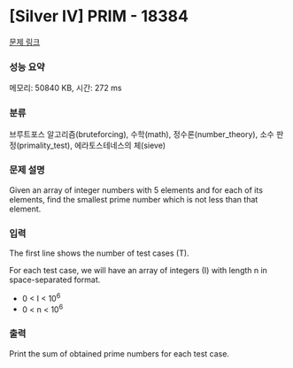 # [Silver IV] PRIM - 18384 

[문제 링크](https://www.acmicpc.net/problem/18384) 

### 성능 요약

메모리: 50840 KB, 시간: 272 ms

### 분류

브루트포스 알고리즘(bruteforcing), 수학(math), 정수론(number_theory), 소수 판정(primality_test), 에라토스테네스의 체(sieve)

### 문제 설명

<p>Given an array of integer numbers with 5 elements and for each of its elements, find the smallest prime number which is not less than that element.</p>

### 입력 

 <p>The first line shows the number of test cases (T).</p>

<p>For each test case, we will have an array of integers (I) with length n in space-separated format.</p>

<ul>
	<li>0 < I < 10<sup>6</sup></li>
	<li>0 < n < 10<sup>6</sup></li>
</ul>

### 출력 

 <p>Print the sum of obtained prime numbers for each test case.</p>

